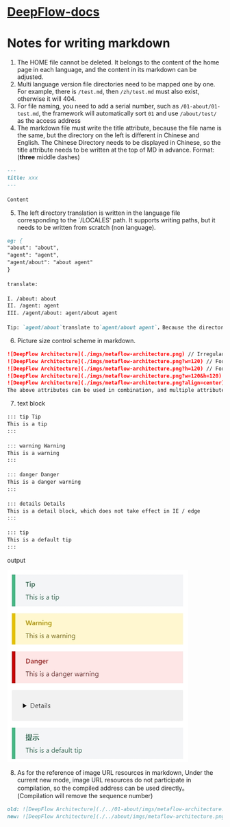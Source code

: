 # [DeepFlow-docs](https://deepflow.yunshan.net/metaflow-docs/)

# Notes for writing markdown

1. The HOME file cannot be deleted. It belongs to the content of the home page in each language, and the content in its markdown can be adjusted.
2. Multi language version file directories need to be mapped one by one. For example, there is `/test.md`, then `/zh/test.md` must also exist, otherwise it will 404.
3. For file naming, you need to add a serial number, such as `/01-about/01-test.md`, the framework will automatically sort `01` and use `/about/test/` as the access address
4. The markdown file must write the title attribute, because the file name is the same, but the directory on the left is different in Chinese and English. The Chinese Directory needs to be displayed in Chinese, so the title attribute needs to be written at the top of MD in advance. Format: (**three** middle dashes)

```md
---
title: xxx
---

Content
```

5. The left directory translation is written in the language file corresponding to the `/LOCALES' path. It supports writing paths, but it needs to be written from scratch (non language).

```md
eg: {
"about": "about",
"agent": "agent",
"agent/about": "about agent"
}

translate:

I. /about: about
II. /agent: agent
III. /agent/about: agent/about agent

Tip: `agent/about`translate to`agent/about agent`，Because the directory structure needs to be preserved。
```

6. Picture size control scheme in markdown.

```md
![DeepFlow Architecture](./imgs/metaflow-architecture.png) // Irregular, adaptive in width and height
![DeepFlow Architecture](./imgs/metaflow-architecture.png?w=120) // For a picture with a width of 120, the height changes with scale
![DeepFlow Architecture](./imgs/metaflow-architecture.png?h=120) // For a picture with a height of 120, the width changes with scale
![DeepFlow Architecture](./imgs/metaflow-architecture.png?w=120&h=120) // For pictures with width and height of 120, the proportion is written dead (not recommended)
![DeepFlow Architecture](./imgs/metaflow-architecture.png?align=center) // The values of image alignment are center, left and right respectively. Default left
The above attributes can be used in combination, and multiple attributes can be spliced with `&'
```

7. text block

```md
::: tip Tip
This is a tip
:::

::: warning Warning
This is a warning
:::

::: danger Danger
This is a danger warning
:::

::: details Details
This is a detail block, which does not take effect in IE / edge
:::

::: tip
This is a default tip
:::
```

output

![text block](./images/text-block-en.jpg)

8. As for the reference of image URL resources in markdown, Under the current new mode, image URL resources do not participate in compilation, so the compiled address can be used directly。(Compilation will remove the sequence number)

```md
old: ![DeepFlow Architecture](./../01-about/imgs/metaflow-architecture.png)
new: ![DeepFlow Architecture](./../about/imgs/metaflow-architecture.png)
```
